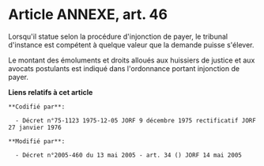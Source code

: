 # Article ANNEXE, art. 46

Lorsqu'il statue selon la procédure d'injonction de payer, le tribunal d'instance est compétent à quelque valeur que la
demande puisse s'élever.

Le montant des émoluments et droits alloués aux huissiers de justice et aux avocats postulants est indiqué dans l'ordonnance
portant injonction de payer.

**Liens relatifs à cet article**

	**Codifié par**:

	  - Décret n°75-1123 1975-12-05 JORF 9 décembre 1975 rectificatif JORF 27 janvier 1976

	**Modifié par**:

	  - Décret n°2005-460 du 13 mai 2005 - art. 34 () JORF 14 mai 2005
